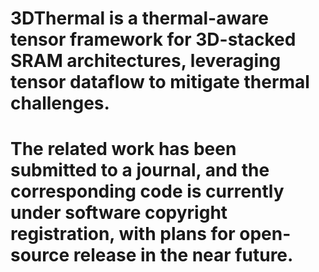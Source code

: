 # 3DThermal is a thermal-aware tensor framework for 3D-stacked SRAM architectures, leveraging tensor dataflow to mitigate thermal challenges.
# The related work has been submitted to a journal, and the corresponding code is currently under software copyright registration, with plans for open-source release in the near future.
